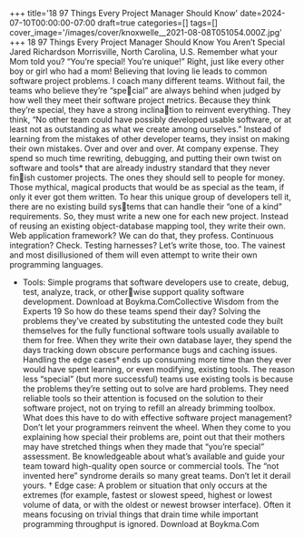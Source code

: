 +++
title='18 97 Things Every Project Manager Should Know'
date=2024-07-10T00:00:00-07:00
draft=true
categories=[]
tags=[]
cover_image='/images/cover/knoxwelle__2021-08-08T051054.000Z.jpg'
+++
18 97 Things Every Project Manager Should Know
You Aren’t Special
Jared Richardson
Morrisville, North Carolina, U.S.
Remember what your Mom told you? “You’re special! You’re unique!” 
Right, just like every other boy or girl who had a mom! Believing that loving 
lie leads to common software project problems.
I coach many different teams. Without fail, the teams who believe they’re “special” are always behind when judged by how well they meet their software 
project metrics. Because they think they’re special, they have a strong inclination to reinvent everything. They think, “No other team could have possibly 
developed usable software, or at least not as outstanding as what we create 
among ourselves.” Instead of learning from the mistakes of other developer 
teams, they insist on making their own mistakes. Over and over and over. At 
company expense.
They spend so much time rewriting, debugging, and putting their own twist 
on software and tools*
 that are already industry standard that they never finish customer projects. The ones they should sell to people for money. Those 
mythical, magical products that would be as special as the team, if only it ever 
got them written.
To hear this unique group of developers tell it, there are no existing build systems that can handle their “one of a kind” requirements. So, they must write a 
new one for each new project. Instead of reusing an existing object-database 
mapping tool, they write their own. Web application framework? We can do 
that, they profess. Continuous integration? Check. Testing harnesses? Let’s 
write those, too. The vainest and most disillusioned of them will even attempt 
to write their own programming languages.
* Tools: Simple programs that software developers use to create, debug, test, analyze, track, or otherwise support quality software development. 
Download at Boykma.ComCollective Wisdom from the Experts 19
So how do these teams spend their day? Solving the problems they’ve created 
by substituting the untested code they built themselves for the fully functional 
software tools usually available to them for free. When they write their own 
database layer, they spend the days tracking down obscure performance bugs 
and caching issues. Handling the edge cases†
 ends up consuming more time 
than they ever would have spent learning, or even modifying, existing tools.
The reason less “special” (but more successful) teams use existing tools is 
because the problems they’re setting out to solve are hard problems. They need 
reliable tools so their attention is focused on the solution to their software 
project, not on trying to refill an already brimming toolbox.
What does this have to do with effective software project management? Don’t 
let your programmers reinvent the wheel. When they come to you explaining 
how special their problems are, point out that their mothers may have stretched 
things when they made that “you’re special” assessment. Be knowledgeable 
about what’s available and guide your team toward high-quality open source 
or commercial tools.
The “not invented here” syndrome derails so many great teams. Don’t let it 
derail yours.
† Edge case: A problem or situation that only occurs at the extremes (for example, fastest or slowest 
speed, highest or lowest volume of data, or with the oldest or newest browser interface). Often 
it means focusing on trivial things that drain time while important programming throughput is 
ignored. 
Download at Boykma.Com
